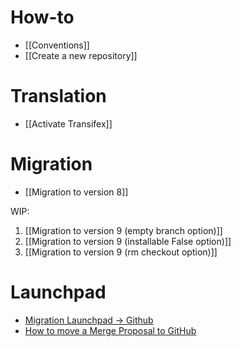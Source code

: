 # How-to
* [[Conventions]]
* [[Create a new repository]]

# Translation
* [[Activate Transifex]]

# Migration
* [[Migration to version 8]]

WIP:

1.  [[Migration to version 9 (empty branch option)]]
2.  [[Migration to version 9 (installable False option)]]
3.  [[Migration to version 9 (rm checkout option)]]

# Launchpad
* [Migration Launchpad → Github](https://github.com/OCA/maintainers-tools/wiki/Migration-Launchpad-%E2%86%92-GitHub)
* [How to move a Merge Proposal to GitHub](https://github.com/OCA/maintainers-tools/wiki/How-to-move-a-Merge-Proposal-to-GitHub)